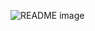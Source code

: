 <picture> <source media="(prefers-color-scheme: dark)" srcset="https://i.imgur.com/6obE518.jpg"> <source media="(prefers-color-scheme: light)" srcset="https://i.imgur.com/6obE518.jpg"> <img alt="README image" src="https://i.imgur.com/6obE518.jpg"> </picture>
